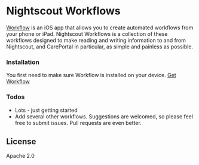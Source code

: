 # Nightscout Workflows

[Workflow] is an iOS app that allows you to create automated workflows from your phone or iPad. Nightscout Workflows is a collection of these workflows designed to make reading and writing information to and from Nightscout, and CarePortal in particular, as simple and painless as possible.

### Installation
You first need to make sure Workflow is installed on your device. 
[Get Workflow]

### Todos

 - Lots - just getting started
 - Add several other workflows. Suggestions are welcomed, so please feel free to submit issues. Pull requests are even better.


License
----
Apache 2.0

[Workflow]: http://workflow.is/
[Get Workflow]: http://workflow.is/download
